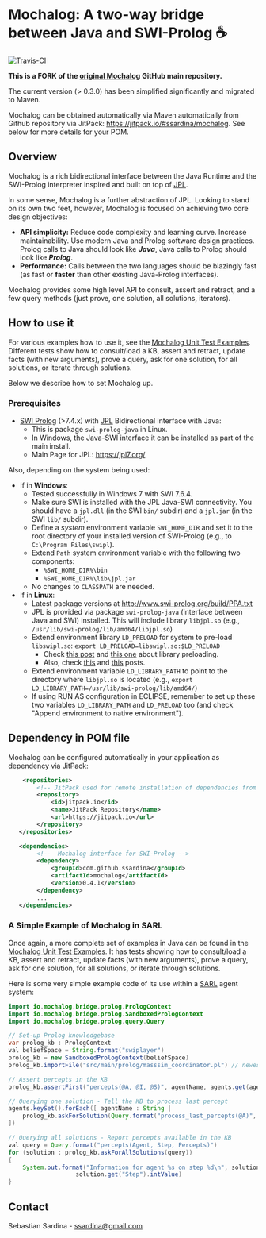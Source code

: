  # Mochalog: A two-way bridge between Java and SWI-Prolog :coffee:

[![Travis-CI](https://img.shields.io/travis/mochalog/mochalog.svg)](https://travis-ci.org/ssardina/mochalog/builds)

**This is a FORK of the [original Mochalog](https://github.com/mochalog/mochalog) GitHub main repository.**

The current version (> 0.3.0) has been simplified significantly and migrated to Maven. 

Mochalog can be obtained automatically via Maven automatically from Github repository via JitPack: <https://jitpack.io/#ssardina/mochalog>. See below for more details for your POM.


## Overview

Mochalog is a rich bidirectional interface between the Java Runtime and the SWI-Prolog interpreter inspired and built on top of [JPL](http://jpl7.org/). 

In some sense, Mochalog is a further abstraction of JPL. Looking to stand on its own two feet, however, Mochalog is focused on achieving two core design objectives:

* **API simplicity:** Reduce code complexity and learning curve. Increase maintainability. Use modern Java and Prolog software design practices. Prolog calls to Java should look like ***Java***, Java calls to Prolog should look like ***Prolog***.
* **Performance:** Calls between the two languages should be blazingly fast (as fast or **faster** than other existing Java-Prolog interfaces).

Mochalog provides some high level API to consult, assert and retract, and a few query methods (just prove, one solution, all solutions, iterators). 

## How to use it

For various examples how to use it, see the [Mochalog Unit Test Examples](src/test/java/io/mochalog/bridge/MochaTest.java). Different tests show how to consult/load a KB, assert and retract, update facts (with new arguments), prove a query, ask for one solution, for all solutions, or iterate through solutions. 

Below we describe how to set Mochalog up.

### Prerequisites

* [SWI Prolog](http://www.swi-prolog.org/) (>7.4.x) with [JPL](http://www.swi-prolog.org/pldoc/doc_for?object=section(%27packages/jpl.html%27)) Bidirectional interface with Java:
	* This is package `swi-prolog-java` in Linux.
	* In Windows, the Java-SWI interface it can be installed as part of the main install.
	* Main Page for JPL: https://jpl7.org/ 

Also, depending on the system being used:

* If in **Windows**:
	* Tested successfully in Windows 7 with SWI 7.6.4.
	* Make sure SWI is installed with the JPL Java-SWI connectivity. You should have a `jpl.dll` (in the SWI `bin/` subdir) and a `jpl.jar` (in the SWI `lib/` subdir).
	* Define a _system_ environment variable `SWI_HOME_DIR` and set it to the root directory of your installed version of SWI-Prolog (e.g., to `C:\Program Files\swipl`).
	* Extend `Path` system environment variable with the following two components:
		* `%SWI_HOME_DIR%\bin`
		* `%SWI_HOME_DIR%\lib\jpl.jar`
	* No changes to `CLASSPATH` are needed.
* If in **Linux**:
	* Latest package versions at <http://www.swi-prolog.org/build/PPA.txt> 
	* JPL is provided via package `swi-prolog-java` (interface between Java and SWI) installed. This will include library `libjpl.so` (e.g., `/usr/lib/swi-prolog/lib/amd64/libjpl.so`)
	* Extend environment library `LD_PRELOAD` for system to pre-load `libswipl.so`: `export LD_PRELOAD=libswipl.so:$LD_PRELOAD`
		* Check [this post](https://answers.ros.org/question/132411/unable-to-load-existing-owl-in-semantic-map-editor/) and [this one](https://blog.cryptomilk.org/2014/07/21/what-is-preloading/) about library preloading.
		* Also, check [this](https://bugs.debian.org/cgi-bin/bugreport.cgi?bug=690734) and [this](https://github.com/yuce/pyswip/issues/10) posts.
	* Extend environment variable `LD_LIBRARY_PATH`  to point to the directory where `libjpl.so` is located (e.g., `export LD_LIBRARY_PATH=/usr/lib/swi-prolog/lib/amd64/`)
	* If using RUN AS configuration in ECLIPSE, remember to set up these two variables `LD_LIBRARY_PATH` and `LD_PRELOAD` too (and check "Append environment to native environment").


## Dependency in POM file

Mochalog can be configured automatically in your application as dependency via JitPack:

```xml
    <repositories>
        <!-- JitPack used for remote installation of dependencies from Github and Bitbucket -->
        <repository>
            <id>jitpack.io</id>
            <name>JitPack Repository</name>
            <url>https://jitpack.io</url>
        </repository>
   </repositories>

   <dependencies>
        <!--  Mochalog interface for SWI-Prolog -->
        <dependency>
            <groupId>com.github.ssardina</groupId>
            <artifactId>mochalog</artifactId>
            <version>0.4.1</version>
        </dependency>
        ...
   </dependencies>
```

### A Simple Example of Mochalog in SARL

Once again, a more complete set of examples in Java can be found in the [Mochalog Unit Test Examples](src/test/java/io/mochalog/bridge/MochaTest.java). It has tests showing how to consult/load a KB, assert and retract, update facts (with new arguments), prove a query, ask for one solution, for all solutions, or iterate through solutions. 

Here is some very simple example code of its use within a [SARL](http://www.sarl.io/) agent system:

```java
import io.mochalog.bridge.prolog.PrologContext
import io.mochalog.bridge.prolog.SandboxedPrologContext
import io.mochalog.bridge.prolog.query.Query

// Set-up Prolog knowledgebase
var prolog_kb : PrologContext
val beliefSpace = String.format("swiplayer")
prolog_kb = new SandboxedPrologContext(beliefSpace)
prolog_kb.importFile("src/main/prolog/masssim_coordinator.pl") // newest version

// Assert percepts in the KB
prolog_kb.assertFirst("percepts(@A, @I, @S)", agentName, agents.get(agentName).step, percepts.toString)

// Querying one solution - Tell the KB to process last percept
agents.keySet().forEach([ agentName : String |
	prolog_kb.askForSolution(Query.format("process_last_percepts(@A)", agentName))
])

// Querying all solutions - Report percepts available in the KB
val query = Query.format("percepts(Agent, Step, Percepts)")
for (solution : prolog_kb.askForAllSolutions(query))
{
	System.out.format("Information for agent %s on step %d\n", solution.get("Agent").toString(),  
                   solution.get("Step").intValue)
}
```        
        
                
## Contact

Sebastian Sardina - ssardina@gmail.com
